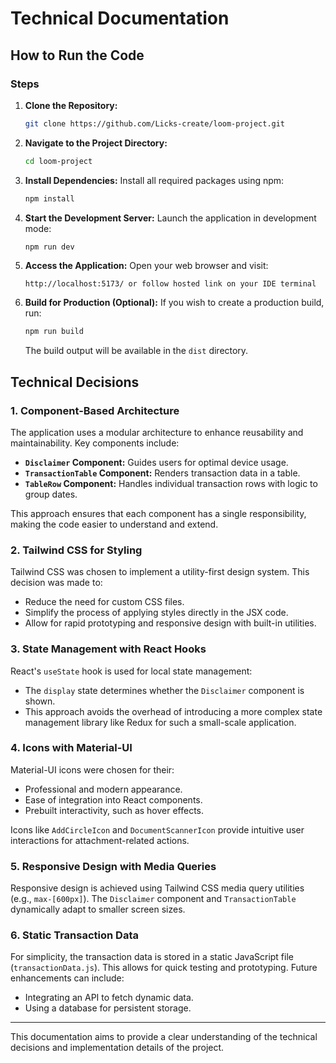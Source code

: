 # Technical Documentation

## How to Run the Code


### Steps
1. **Clone the Repository:**
   ```bash
   git clone https://github.com/Licks-create/loom-project.git
   ```

2. **Navigate to the Project Directory:**
   ```bash
   cd loom-project
   ```

3. **Install Dependencies:**
   Install all required packages using npm:
   ```bash
   npm install
   ```

4. **Start the Development Server:**
   Launch the application in development mode:
   ```bash
   npm run dev
   ```

5. **Access the Application:**
   Open your web browser and visit:
   ```
   http://localhost:5173/ or follow hosted link on your IDE terminal
   ```

6. **Build for Production (Optional):**
   If you wish to create a production build, run:
   ```bash
   npm run build
   ```
   The build output will be available in the `dist` directory.

## Technical Decisions

### 1. **Component-Based Architecture**
The application uses a modular architecture to enhance reusability and maintainability. Key components include:
- **`Disclaimer` Component:** Guides users for optimal device usage.
- **`TransactionTable` Component:** Renders transaction data in a table.
- **`TableRow` Component:** Handles individual transaction rows with logic to group dates.

This approach ensures that each component has a single responsibility, making the code easier to understand and extend.

### 2. **Tailwind CSS for Styling**
Tailwind CSS was chosen to implement a utility-first design system. This decision was made to:
- Reduce the need for custom CSS files.
- Simplify the process of applying styles directly in the JSX code.
- Allow for rapid prototyping and responsive design with built-in utilities.

### 3. **State Management with React Hooks**
React's `useState` hook is used for local state management:
- The `display` state determines whether the `Disclaimer` component is shown.
- This approach avoids the overhead of introducing a more complex state management library like Redux for such a small-scale application.

### 4. **Icons with Material-UI**
Material-UI icons were chosen for their:
- Professional and modern appearance.
- Ease of integration into React components.
- Prebuilt interactivity, such as hover effects.

Icons like `AddCircleIcon` and `DocumentScannerIcon` provide intuitive user interactions for attachment-related actions.

### 5. **Responsive Design with Media Queries**
Responsive design is achieved using Tailwind CSS media query utilities (e.g., `max-[600px]`). The `Disclaimer` component and `TransactionTable` dynamically adapt to smaller screen sizes.


### 6. **Static Transaction Data**
For simplicity, the transaction data is stored in a static JavaScript file (`transactionData.js`). This allows for quick testing and prototyping. Future enhancements can include:
- Integrating an API to fetch dynamic data.
- Using a database for persistent storage.



---

This documentation aims to provide a clear understanding of the technical decisions and implementation details of the project.

